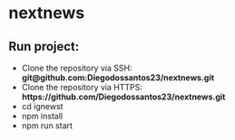 <h1>nextnews</h1>

  <h2> Run project: </h2>
  <ul>
  <li>Clone the repository via SSH: <b>git@github.com:Diegodossantos23/nextnews.git</b></li>
    <li>Clone the repository via HTTPS: <b>https://github.com/Diegodossantos23/nextnews.git</b></li>
    <li>cd ignewst</li>
    <li>npm install</li>
    <li>npm run start</li>
  </ul>

